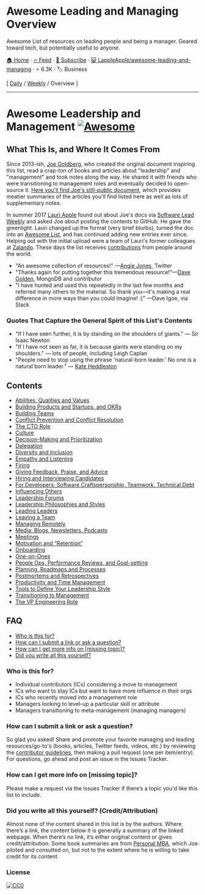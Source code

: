 # Awesome Leading and Managing Overview

Awesome List of resources on leading people and being a manager. Geared toward tech, but potentially useful to anyone.

[🏠 Home](/README.md) · [🔥 Feed](https://test.trackawesomelist.com/LappleApple/awesome-leading-and-managing/rss.xml) · [📮 Subscribe](https://trackawesomelist.us17.list-manage.com/subscribe?u=d2f0117aa829c83a63ec63c2f&id=36a103854c) · [😺 LappleApple/awesome-leading-and-managing](https://github.com/LappleApple/awesome-leading-and-managing) · ⭐ 6.3K · 🏷️ Business

[ [Daily](/content/LappleApple/awesome-leading-and-managing/README.md) / [Weekly](/content/LappleApple/awesome-leading-and-managing/week/README.md) / Overview ]

---

# Awesome Leadership and Management [![Awesome](https://cdn.rawgit.com/sindresorhus/awesome/d7305f38d29fed78fa85652e3a63e154dd8e8829/media/badge.svg)](https://github.com/sindresorhus/awesome)

## What This Is, and Where It Comes From

Since 2013-ish, [Joe Goldberg](https://twitter.com/tenaciousjoe), who created the original document inspiring this list, read a crap-ton of books and articles about "leadership" and "management" and took notes along the way. He shared it with friends who were transitioning to management roles and eventually decided to open-source it. [Here you'll find Joe's still-public document](https://docs.google.com/document/d/1R1O0OEsQpZcBcLheRlomDrmR2tyEpdRNFnjbLALmbH4/edit#heading=h.loq53mbwc6ut), which provides meatier summaries of the articles you'll find listed here as well as lots of supplementary notes.

In summer 2017 [Lauri Apple](https://twitter.com/lauri_apple) found out about Joe's docs via [Software Lead Weekly](http://softwareleadweekly.com/) and asked Joe about posting the contents to GitHub. He gave the greenlight. Lauri changed up the format (very brief blurbs), turned the doc into an [Awesome List](https://github.com/sindresorhus/awesome), and has continued adding new entries ever since. Helping out with the initial upload were a team of Lauri's former colleagues at [Zalando](https://jobs.zalando.com/tech/). These days the list receives [contributions](https://github.com/LappleApple/awesome-leading-and-managing/blob/master/README.md/CONTRIBUTING.md) from people around the world.

*   "An awesome collection of resources!" —[Angie Jones](https://twitter.com/techgirl1908/status/888771075294642178), Twitter
*   "Thanks again for putting together this tremendous resource!"—[Dave Golden](https://twitter.com/xdg), MongoDB and contributor
*   "I have hunted and used this repeatedly in the last few months and referred many others to the material. So thank you—it's making a real difference in more ways than you could Imagine! :)" —Dave Igoe, via Slack

### Quotes That Capture the General Spirit of this List's Contents

*   "If I have seen further, it is by standing on the shoulders of giants." — Sir Isaac Newton
*   "If I have not seen as far, it is because giants were standing on my shoulders." — lots of people, including Leigh Caplan
*   "People need to stop using the phrase 'natural-born leader.' No one is a natural born leader." — [Kate Heddleston](https://twitter.com/heddle317)

## Contents

*   [Abilities, Qualities and Values](https://github.com/LappleApple/awesome-leading-and-managing/blob/master/README.md/Abilities-Qualities-Values.md)
*   [Building Products and Startups, and OKRs](https://github.com/LappleApple/awesome-leading-and-managing/blob/master/README.md/Building-Products-and-Startups-OKRs.md)
*   [Building Teams](https://github.com/LappleApple/awesome-leading-and-managing/blob/master/README.md/Building-Teams.md)
*   [Conflict Prevention and Conflict Resolution](https://github.com/LappleApple/awesome-leading-and-managing/blob/master/README.md/Conflict-Prevention-Resolution.md)
*   [The CTO Role](https://github.com/LappleApple/awesome-leading-and-managing/blob/master/README.md/The-CTO-role.md)
*   [Culture](https://github.com/LappleApple/awesome-leading-and-managing/blob/master/README.md/Culture.md)
*   [Decision-Making and Prioritization](https://github.com/LappleApple/awesome-leading-and-managing/blob/master/README.md/Decision-Making-and-Prioritization.md)
*   [Delegation](https://github.com/LappleApple/awesome-leading-and-managing/blob/master/README.md/Delegation.md)
*   [Diversity and Inclusion](https://github.com/LappleApple/awesome-leading-and-managing/blob/master/README.md/Diversity-and-Inclusion.md)
*   [Empathy and Listening](https://github.com/LappleApple/awesome-leading-and-managing/blob/master/README.md/Empathy-and-Listening.md)
*   [Firing](https://github.com/LappleApple/awesome-leading-and-managing/blob/master/README.md/Firing.md)
*   [Giving Feedback, Praise, and Advice](https://github.com/LappleApple/awesome-leading-and-managing/blob/master/README.md/Giving-Feedback-Praise-and-Advice.md)
*   [Hiring and Interviewing Candidates](https://github.com/LappleApple/awesome-leading-and-managing/blob/master/README.md/Hiring-and-Interviewing.md)
*   [For Developers: Software Craftspersonship, Teamwork, Technical Debt](https://github.com/LappleApple/awesome-leading-and-managing/blob/master/README.md/For-Developers-Teamwork-TechDebt.md)
*   [Influencing Others](https://github.com/LappleApple/awesome-leading-and-managing/blob/master/README.md/Influencing-Others.md)
*   [Leadership Forums](https://github.com/LappleApple/awesome-leading-and-managing/blob/master/README.md/Leadership-Forums.md)
*   [Leadership Philosophies and Styles](https://github.com/LappleApple/awesome-leading-and-managing/blob/master/README.md/Leadership-Philosophies-and-Styles.md)
*   [Leading Leaders](https://github.com/LappleApple/awesome-leading-and-managing/blob/master/README.md/Leading-Leaders.md)
*   [Leaving a Team](https://github.com/LappleApple/awesome-leading-and-managing/blob/master/README.md/Leaving-a-Team.md)
*   [Managing Remotely](https://github.com/LappleApple/awesome-leading-and-managing/blob/master/README.md/Managing-Remotely.md)
*   [Media: Blogs, Newsletters, Podcasts](https://github.com/LappleApple/awesome-leading-and-managing/blob/master/README.md/Media-Blogs-Newsletters-Podcasts.md)
*   [Meetings](https://github.com/LappleApple/awesome-leading-and-managing/blob/master/README.md/Meetings.md)
*   [Motivation and “Retention”](https://github.com/LappleApple/awesome-leading-and-managing/blob/master/Motivation-Retention.md)
*   [Onboarding](https://github.com/LappleApple/awesome-leading-and-managing/blob/master/README.md/Onboarding.md)
*   [One-on-Ones](https://github.com/LappleApple/awesome-leading-and-managing/blob/master/README.md/One-on-Ones.md)
*   [People Ops, Performance Reviews, and Goal-setting](https://github.com/LappleApple/awesome-leading-and-managing/blob/master/README.md/People-Ops-Perf-Reviews-and-Goal-setting.md)
*   [Planning, Roadmaps and Processes](https://github.com/LappleApple/awesome-leading-and-managing/blob/master/README.md/Planning-roadmaps.md)
*   [Postmortems and Retrospectives](https://github.com/LappleApple/awesome-leading-and-managing/blob/master/README.md/Postmortems-Retrospectives.md)
*   [Productivity and Time Management](https://github.com/LappleApple/awesome-leading-and-managing/blob/master/README.md/Productivity-and-Time-Management.md)
*   [Tools to Define Your Leadership Style](https://github.com/LappleApple/awesome-leading-and-managing/blob/master/README.md/Tools-to-Define-Your-Leadership-Style.md)
*   [Transitioning to Management](https://github.com/LappleApple/awesome-leading-and-managing/blob/master/Transitioning%20to%20Management.md)
*   [The VP Engineering Role](https://github.com/LappleApple/awesome-leading-and-managing/blob/master/README.md/The-VP-Engineering-Role.md)

## FAQ

*   [Who is this for?](#who-is-this-for)
*   [How can I submit a link or ask a question?](#how-can-i-submit-a-link-or-ask-a-question)
*   [How can I get more info on \[missing topic\]?](#how-can-i-get-more-info-on-missing-topic)
*   [Did you write all this yourself?](#did-you-write-all-this-yourself-creditattribution)

### Who is this for?

*   Individual contributors (ICs) considering a move to management
*   ICs who want to stay ICs but want to have more influence in their orgs
*   ICs who recently moved into a management role
*   Managers looking to level-up a particular skill or attribute
*   Managers transitioning to meta-management (managing managers)

### How can I submit a link or ask a question?

So glad you asked! Share and promote your favorite managing and leading resources/go-to's (books, articles, Twitter feeds, videos, etc.) by reviewing the [contributor guidelines](https://github.com/LappleApple/awesome-leading-and-managing/blob/master/README.md/CONTRIBUTING.md), then making a pull request (one per item/entry). For questions, go ahead and post an issue in the Issues Tracker.

### How can I get more info on \[missing topic]?

Please make a request via the Issues Tracker if there’s a topic you'd like this list to include.

### Did you write all this yourself? (Credit/Attribution)

Almost none of the content shared in this list is by the authors. Where there’s a link, the content below it is generally a summary of the linked webpage. When there’s no link, it’s either original content or gives credit/attribution. Some book summaries are from [Personal MBA](https://personalmba.com/), which Joe piloted and consulted on, but not to the extent where he is willing to take credit for its content.

### License

[![CC0](http://mirrors.creativecommons.org/presskit/buttons/88x31/svg/cc-zero.svg)](https://creativecommons.org/publicdomain/zero/1.0/)

